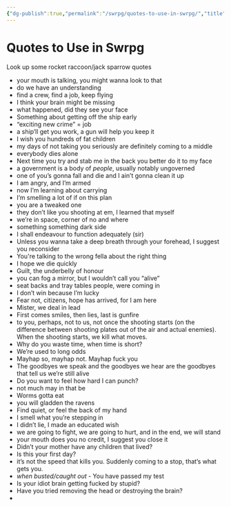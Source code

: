 ```yaml
---
{"dg-publish":true,"permalink":"/swrpg/quotes-to-use-in-swrpg/","title":"Quotes to Use in Swrpg","created":"2024-01-14T17:58:36.923+00:00","updated":"2025-02-25T21:44:39.693+00:00"}
---
```



# Quotes to Use in Swrpg

Look up some rocket raccoon/jack sparrow quotes

- your mouth is talking, you might wanna look to that
- do we have an understanding 
- find a crew, find a job, keep flying
- I think your brain might be missing 
- what happened, did they see your face
- Something about getting off the ship early
- “exciting new crime” = job
- a ship’ll get you work, a gun will help you keep it
- I wish you hundreds of fat children
- my days of not taking you seriously are definitely coming to a middle
- everybody dies alone
- Next time you try and stab me in the back you better do it to my face
- a government is a body of *people*, usually notably ungoverned 
- one of you’s gonna fall and die and I ain’t gonna clean it up
- I am angry, and I’m armed
- now I’m learning about carrying 
- I’m smelling a lot of if on this plan
- you are a tweaked one
- they don’t like you shooting at em, I learned that myself
- we’re in space, corner of no and where
- something something dark side
- I shall endeavour to function adequately (sir)
- Unless you wanna take a deep breath through your forehead, I suggest you reconsider
- You're talking to the wrong fella about the right thing
- I hope we die quickly
- Guilt, the underbelly of honour
- you can fog a mirror, but I wouldn’t call you “alive”
- seat backs and tray tables people, were coming in
- I don’t win because I’m lucky
- Fear not, citizens, hope has arrived, for I am here
- Mister, we deal in lead 
- First comes smiles, then lies, last is gunfire
- to you, perhaps, not to us, not once the shooting starts (on the difference between shooting plates out of the air and actual enemies). When the shooting starts, we kill what moves.
- Why do you waste time, when time is short?
- We’re used to long odds
- Mayhap so, mayhap not. Mayhap fuck you
- The goodbyes we speak and the goodbyes we hear are the goodbyes that tell us we’re still alive
- Do you want to feel how hard I can punch?
- not much may in that be
- Worms gotta eat
- you will gladden the ravens
- Find quiet, or feel the back of my hand
- I smell what you’re stepping in
- I didn’t lie, I made an educated wish
- we are going to fight, we are going to hurt, and in the end, we will stand
- your mouth does you no credit, I suggest you close it
- Didn’t your mother have any children that lived?
- Is this your first day?
- it’s not the speed that kills you. Suddenly coming to a stop, that’s what gets you.
- *when busted/caught out* - You have passed my test
- Is your idiot brain getting fucked by stupid?
- Have you tried removing the head or destroying the brain?
- 
